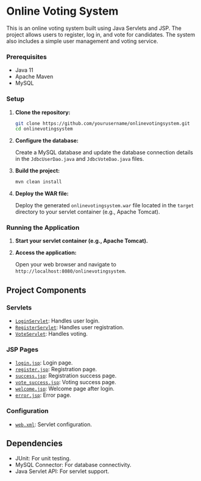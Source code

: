 # Online Voting System

This is an online voting system built using Java Servlets and JSP. The project allows users to register, log in, and vote for candidates. The system also includes a simple user management and voting service.

### Prerequisites

- Java 11
- Apache Maven
- MySQL

### Setup

1. **Clone the repository:**

    ```sh
    git clone https://github.com/yourusername/onlinevotingsystem.git
    cd onlinevotingsystem
    ```

2. **Configure the database:**

    Create a MySQL database and update the database connection details in the `JdbcUserDao.java` and `JdbcVoteDao.java` files.

3. **Build the project:**

    ```sh
    mvn clean install
    ```

4. **Deploy the WAR file:**

    Deploy the generated `onlinevotingsystem.war` file located in the `target` directory to your servlet container (e.g., Apache Tomcat).

### Running the Application

1. **Start your servlet container (e.g., Apache Tomcat).**
2. **Access the application:**

    Open your web browser and navigate to `http://localhost:8080/onlinevotingsystem`.

## Project Components

### Servlets

- [`LoginServlet`](src/main/java/com/example/voting/LoginServlet.java): Handles user login.
- [`RegisterServlet`](src/main/java/com/example/voting/RegisterServlet.java): Handles user registration.
- [`VoteServlet`](src/main/java/com/example/voting/VoteServlet.java): Handles voting.

### JSP Pages

- [`login.jsp`](src/main/webapp/login.jsp): Login page.
- [`register.jsp`](src/main/webapp/register.jsp): Registration page.
- [`success.jsp`](src/main/webapp/success.jsp): Registration success page.
- [`vote_success.jsp`](src/main/webapp/vote_success.jsp): Voting success page.
- [`welcome.jsp`](src/main/webapp/welcome.jsp): Welcome page after login.
- [`error.jsp`](src/main/webapp/error.jsp): Error page.

### Configuration

- [`web.xml`](src/main/webapp/WEB-INF/web.xml): Servlet configuration.

## Dependencies

- JUnit: For unit testing.
- MySQL Connector: For database connectivity.
- Java Servlet API: For servlet support.

